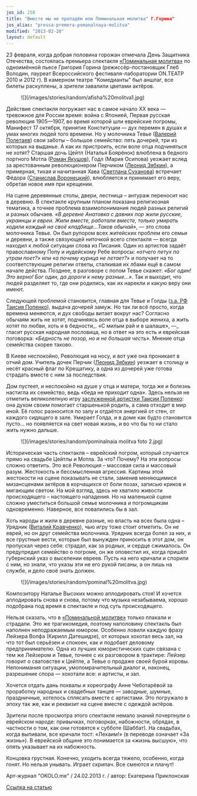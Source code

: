 ```yaml
---
jos_id: 258
title: "Вместе мы не пропадём или Поминальная молитва" Г.Горина"
jos_alias: "pressa-premera-pomanalnaya-molitva"
modified: "2013-02-26"
layout: default
---
```


23 февраля, когда добрая половина горожан отмечала День Защитника Отечества, состоялась премьера спектакля [«Поминальная молитва»](97-pominalnaia-molitva.html) по одноимённой пьесе Григория Горина (режиссёр-постановщик Глеб Володин, лауреат Всероссийского фестиваля-лаборатории ON.ТЕАТР 2010 и 2012 г). В камерном театре "Комедианты" был аншлаг, все билеты раскуплены, а зрители завалили цветами актёров.

<figure>
![](/images/stories/random/afisha%20molitva1.jpg)
</figure>

Действие спектакля погружает нас в самое начало XX века — тревожное для России время: война с Японией, Первая русская революция 1905—1907, во время которой шли еврейские погромы, Манифест 17 октября, принятие Конституции — дух перемен в душах и умах многих людей того времени. Но у молочника Тевье ([Валерий Полетаев](82-valerii-poletaev.html)) свои заботы – большое семейство: пять дочерей, три из которых на выданье. А как их пристроить, если воле отца подчиняться не хотят? Старшая дочь Цейтл (Наталья Боярёнок) влюблена в бедного портного Мотла ([Роман Якушов](88-roman-yakushov.html)), Годл (Мария Осипова) уезжает вслед за арестованным революционером Перчиком ([Леонид Зябкин](67-leonid-zabkin.html)), а примерная, тихая и начитанная Хава ([Светлана Суханова](48-svetlana-suhanova.html)) встречает Фёдора ([Станислав Воронецкий](51-stas-voronetski.html)), влюбляется и принимает его веру, обретая новое имя при крещении.

На сцене деревянные столы, двери, лестница – антураж переносит нас в деревню. В спектакле крупным планом показана религиозная тематика, а точнее проблема взаимопонимания людей разных религий и разных обычаев. _«В деревне Анатовка с давних пор жили русские, украинцы и евреи. Жили вместе, работали вместе, только умирать ходили каждый на своё кладбище…Таков обычай»_, — это слова молочника Тевье. Он был рупором всех житейских проблем его семьи и деревни, а также связующей ниточкой всего спектакля — всегда находил к любой ситуации слова из Писания. Один из артистов задаёт православному Попу и иудейскому Ребе вопросы: _«отчего петух по утрам поет?»_ или _«а почему курица не летает?»_ и получает на то соответствующие религии ответы, сталкивая их лбами ещё в самом начале действа. Позднее, в разговоре с попом Тевье скажет: _«Бог один! Это верно! Бог один, да дороги к нему разные…»._ Так и выходит, что людей разделяет то, где они родились, как их нарекли и какую веру они имеют.

Следующей проблемой становится, главная для Тевье и Голды ([з.а. РФ Таисия Попенко](26-popenko-taisija.html)), выдача дочерей замуж. Но так ли всё просто, когда времена меняются, и дух свободы витает вокруг нас? Согласно обычаям жить не хотят, подчиняясь воле отца в выборе жениха, а жить хотят по любви, хоть и в бедности_. «С милым рай и в шалаше», —_ гласит русская народная пословица, но в ответ на это есть и еврейская поговорка: _«Бедность не позор, но и не большая честь»._ Мнение отца семейства скорее таково.

В Киеве неспокойно, Революция на носу, и вот уже она проникает в отчий дом. Учитель дочек Перчик ([Леонид Зябкин](67-leonid-zabkin.html)) уезжает в столицу и несёт красный флаг по Крещатику, а одна из дочерей уже готова страдать вместе с ним за последствия.

Дом пустеет, и неспокойно на душе у отца и матери, тогда же и болезнь настигла их семейство, ведь «беда не приходит одна». Здесь нельзя не отметить великолепную игру [заслуженной артистки Таисии Попенко](26-popenko-taisija.html): она духом своим помогает старшенькой родить, а сама отходит в мир иной. Её голос разносится по залу и отдаётся энергией от стен, от каждого сидящего в зале. Умирает Голда, и в доме как будто становится пусто… но появляется на свет новая жизнь, и во что бы то ни стало жить нужно дальше.

<figure>
![](/images/stories/random/pominalnaia molitva foto 2.jpg)
</figure>

Историческая часть спектакля – еврейский погром, который случается прямо на свадьбе Цейтлы и Мотла. За что? Почему? На эти вопросы сложно ответить. Это всё Революция – массовая сила и массовый разум. Жестокость и бессмысленная агрессия. Картины этой жестокости на сцене показывать не стали, заменив меняющимися мизансценами актёров в корчащихся от боли позах, записью криков и мигающим светом. На мой взгляд, здесь не хватило живости происходящего – настоящего нападения. Но на маленькой сцене сложно уместиться большой семье молочника и погромщикам одновременно. Наверное, все повалились бы в зал.

Хоть народы и жили в деревне разные, но власть на всех была одна – Урядник ([Виталий Кравченко](66-vitalii-kravchenko.html)), чью игру тоже стоит отметить. Он не еврей, но он друг семейства молочника. Урядник всегда болел за них, и все грустные вести, которые был вынужден приносить в этот дом, он пропускал через себя: страдал, как за родных, и сердце сжималось. Он предупредил семейство о погроме, он же оповестил их, когда пришёл губернский указ о выселении евреев. Пусть на него кричали и спорили с ним, но знали, что указы эти не его рукой писаны, а он лишь на службе, и дело своё знать должен.

<figure>
![](/images/stories/random/pominal%20molitva.jpg)
</figure>

Композитору Наталье Высоких можно аплодировать стоя! И хочется аплодировать снова и снова, потому что музыка незабываема, хорошо подобрана под время в спектакле и под суть происходящего.

Нельзя сказать, что в [«Поминальной молитве»](97-pominalnaia-molitva.html) только плакали и страдали. Это же трагикомедия, поэтому наполовину спектакль был наполнен неподражаемым юмором. Особенно ловили каждую фразу Лейзера Волфа (Кирилл Датешидзе), от которых хохотал весь зал, на что тот был серьёзен и спокоен, как и подобает деловому предпринимателю. Одна из лучших юмористических сцен связана с тем же Лейзером и Тевье, точнее с их разговором в трактире: Лейзер говорит о сватовстве к Цейтле, а Тевье о продаже своей бурой коровы. Непонимания ситуации, умопомрачительный диалог и, наконец, разрешение спора — хохотали все: и артисты, и зал.

Хочется отдать дань похвалы и хореографу Анне Чеботарёвой за проработку народных и свадебных танцев — заводные, шумные, праздничные, хотелось сплясать вместе с артистами. Это погружало в эпоху так же, как и реквизит на сцене вместе с одеждой актёров.

Зрители после просмотра этого спектакля немало знаний почерпнули о еврейском народе: привычках, поговорках, набожности, обрядах, в частности о том, как они готовятся к субботе (Шаббат). На свадьбах, когда выпивали, все кричали тост: «Лехаим!» (в переводе означает «За жизнь»). В еврейской общине это понимается за «жизнь высшую», что опять указывает на их набожность.

Концовка грустная. Конечно, уходить всегда тяжело, особенно, когда гонят. Но нельзя унывать. Играет скрипач. Все смеются и плачут!

Арт-журнал "OKOLO.me" / 24.02.2013 г. / автор: Екатерина Приклонская

[Ссылка на статью](http://okolo.me/2013/02/vmeste-my-ne-propadyom-ili-pominalnaya-molitva-g-gorina/)

